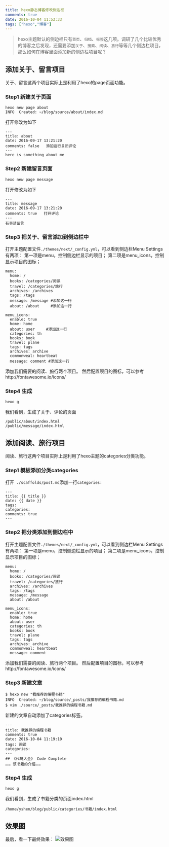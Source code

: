 ```yaml
---
title: hexo静态博客修改侧边栏
comments: true
date: 2016-10-04 11:53:33
tags: ["hexo","博客"]
---
```



> hexo主题默认的侧边栏只有`首页`、`归档`、`标签`这几项。调研了几个比较优秀的博客之后发现，还需要添加`关于`、`搜索`、`阅读`、`旅行`等等几个侧边栏项目，那么如何在博客里面添加新的侧边栏项目呢？

## 添加关于、留言项目
关于、留言这两个项目实际上是利用了hexo的page页面功能。

### Step1 新建关于页面
```
hexo new page about
INFO  Created: ~/blog/source/about/index.md
```
打开修改为如下
```
---
title: about
date: 2016-09-17 13:21:20
comments: false   添加这行关闭评论
---
here is something about me
```


### Step2 新建留言页面
```
hexo new page message

```
打开修改为如下
```
---
title: message
date: 2016-09-17 13:21:20
comments: true   打开评论
---
有事请留言
```

### Step3 把关于、留言添加到侧边栏中

打开主题配置文件`./themes/next/_config.yml`，可以看到侧边栏Menu Settings有两项：
第一项是menu，控制侧边栏显示的项目；
第二项是menu_icons，控制显示项目的图标；
```
menu:
  home: /
  books: /categories/阅读
  travel: /categories/旅行
  archives: /archives
  tags: /tags
  message: /message #添加这一行
  about: /about     #添加这一行

menu_icons:
  enable: true
  home: home
  about: user     #添加这一行
  categories: th
  books: book
  travel: plane
  tags: tags
  archives: archive
  commonweal: heartbeat
  message: comment #添加这一行

```
添加我们需要的阅读、旅行两个项目。
然后配置项目的图标，可以参考http://fontawesome.io/icons/

### Step4 生成
```
hexo g
```
我们看到，生成了关于、评论的页面
```
/public/about/index.html
/public/message/index.html
```


## 添加阅读、旅行项目
阅读、旅行这两个项目实际上是利用了hexo主题的categories分类功能。
### Step1  模板添加分类categories

打开` ./scaffolds/post.md`添加一行`categories:`
```
---
title: {{ title }}
date: {{ date }}
tags:
categories:
comments: true
---
```

### Step2 把分类添加到侧边栏中

打开主题配置文件`./themes/next/_config.yml`，可以看到侧边栏Menu Settings有两项：
第一项是menu，控制侧边栏显示的项目；
第二项是menu_icons，控制显示项目的图标；
```
menu:
  home: /
  books: /categories/阅读
  travel: /categories/旅行
  archives: /archives
  tags: /tags
  message: /message
  about: /about

menu_icons:
  enable: true
  home: home
  about: user
  categories: th
  books: book
  travel: plane
  tags: tags
  archives: archive
  commonweal: heartbeat
  message: comment

```
添加我们需要的阅读、旅行两个项目。
然后配置项目的图标，可以参考http://fontawesome.io/icons/

### Step3 新建文章

```
$ hexo new "我推荐的编程书籍"
INFO  Created: ~/blog/source/_posts/我推荐的编程书籍.md
$ vim ./source/_posts/我推荐的编程书籍.md 

```
新建的文章自动添加了categories标签。
```
---
title: 我推荐的编程书籍
comments: true
date: 2016-10-04 11:19:10
tags: 阅读
categories:
---
## 《代码大全》 Code Complete
。。。该书籍的介绍。。。
```

### Step4 生成
```
hexo g
```
我们看到，生成了书籍分类的页面index.html
```
/home/yshen/blog/public/categories/书籍/index.html
```


## 效果图
最后，看一下最终效果：
![效果图](http://static.zybuluo.com/shenyuflying/nsteo6fk5y9ss50gz1z22gny/side_bar.png)


